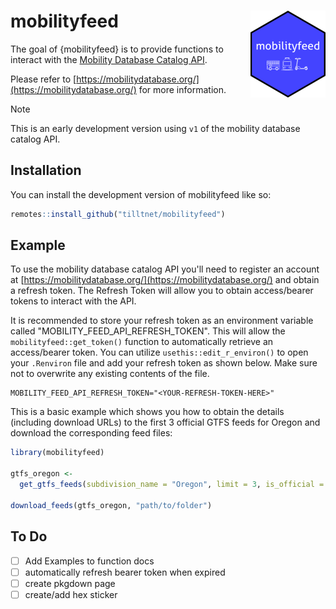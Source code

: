 
# mobilityfeed <img src="man/figures/logo.png" align="right" height="139" alt="" />

<!-- badges: start -->
<!-- badges: end -->

The goal of {mobilityfeed} is to provide functions to interact with the [Mobility 
Database Catalog API](https://mobilitydata.github.io/mobility-feed-api/SwaggerUI/index.html).

Please refer to [https://mobilitydatabase.org/](https://mobilitydatabase.org/) for more information.

> [!NOTE]
> This is an early development version using `v1` of the mobility database catalog API.

## Installation

You can install the development version of mobilityfeed like so:

``` r
remotes::install_github("tilltnet/mobilityfeed")
```

## Example

To use the mobility database catalog API you'll need to register an account at
[https://mobilitydatabase.org/](https://mobilitydatabase.org/) and obtain a refresh
token. The Refresh Token will allow you to obtain access/bearer tokens to interact 
with the API.

It is recommended to store your refresh token as an environment variable called 
"MOBILITY_FEED_API_REFRESH_TOKEN". This will allow the `mobilityfeed::get_token()`
function to automatically retrieve an access/bearer token. You can utilize 
`usethis::edit_r_environ()` to open your `.Renviron` file and add your refresh 
token as shown below. Make sure not to overwrite any existing contents of the
file.

```
MOBILITY_FEED_API_REFRESH_TOKEN="<YOUR-REFRESH-TOKEN-HERE>"
```

This is a basic example which shows you how to obtain the details (including 
download URLs) to the first 3 official GTFS feeds for Oregon and download the 
corresponding feed files:

``` r
library(mobilityfeed)

gtfs_oregon <-
  get_gtfs_feeds(subdivision_name = "Oregon", limit = 3, is_official = TRUE)
  
download_feeds(gtfs_oregon, "path/to/folder")
```

## To Do

- [ ] Add Examples to function docs
- [ ] automatically refresh bearer token when expired
- [ ] create pkgdown page
- [ ] create/add hex sticker
